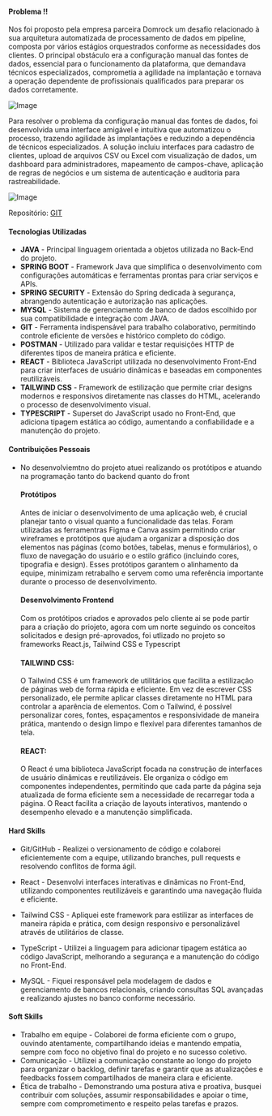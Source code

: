 #### Problema ‼️
Nos foi proposto pela empresa parceira Domrock  um desafio relacionado à sua arquitetura automatizada de processamento de dados em pipeline, composta por vários estágios orquestrados conforme as necessidades dos clientes. O principal obstáculo era a configuração manual das fontes de dados, essencial para o funcionamento da plataforma, que demandava técnicos especializados, comprometia a agilidade na implantação e tornava a operação dependente de profissionais qualificados para preparar os dados corretamente.

![Image](https://github.com/user-attachments/assets/ba82ebfc-fec5-4d79-875d-50c28cb205aa)

Para resolver o problema da configuração manual das fontes de dados, foi desenvolvida uma interface amigável e intuitiva que automatizou o processo, trazendo agilidade às implantações e reduzindo a dependência de técnicos especializados. A solução incluiu interfaces para cadastro de clientes, upload de arquivos CSV ou Excel com visualização de dados, um dashboard para administradores, mapeamento de campos-chave, aplicação de regras de negócios e um sistema de autenticação e auditoria para rastreabilidade.

![Image](https://github.com/user-attachments/assets/bbe1c860-5cfd-4db9-86ca-bebc4695c94a)

Repositório: <a href="https://github.com/Equipe-Void/drconvert.git">GIT</a>

#### Tecnologias Utilizadas
- **JAVA** - Principal linguagem orientada a objetos utilizada no Back-End do projeto.  
- **SPRING BOOT** - Framework Java que simplifica o desenvolvimento com configurações automáticas e ferramentas prontas para criar serviços e APIs.  
- **SPRING SECURITY** - Extensão do Spring dedicada à segurança, abrangendo autenticação e autorização nas aplicações.  
- **MYSQL** - Sistema de gerenciamento de banco de dados escolhido por sua compatibilidade e integração com JAVA.  
- **GIT** - Ferramenta indispensável para trabalho colaborativo, permitindo controle eficiente de versões e histórico completo do código.  
- **POSTMAN** - Utilizado para validar e testar requisições HTTP de diferentes tipos de maneira prática e eficiente.  
- **REACT** - Biblioteca JavaScript utilizada no desenvolvimento Front-End para criar interfaces de usuário dinâmicas e baseadas em componentes reutilizáveis.  
- **TAILWIND CSS** - Framework de estilização que permite criar designs modernos e responsivos diretamente nas classes do HTML, acelerando o processo de desenvolvimento visual.  
- **TYPESCRIPT** - Superset do JavaScript usado no Front-End, que adiciona tipagem estática ao código, aumentando a confiabilidade e a manutenção do projeto.  

#### Contribuições Pessoais
- No desenvolviemtno do projeto atuei realizando os protótipos e atuando na programação tanto do backend quanto do front 
    #### Protótipos
    Antes de iniciar o desenvolvimento de uma aplicação web, é crucial planejar tanto o visual quanto a funcionalidade das telas. Foram utilizadas as ferramentras Figma e Canva assim permitindo criar wireframes e protótipos que ajudam a organizar a disposição dos elementos nas páginas (como botões, tabelas, menus e formulários), o fluxo de navegação do usuário e o estilo gráfico (incluindo cores, tipografia e design). Esses protótipos garantem o alinhamento da equipe, minimizam retrabalho e servem como uma referência importante durante o processo de desenvolvimento.
    
    #### Desenvolvimento Frontend
    Com os protótipos criados e aprovados pelo cliente ai se pode partir para a criação do priojeto, agora com um norte seguindo os conceitos solicitados e design pré-aprovados, foi utlizado no projeto so frameworks React.js, Tailwind CSS e Typescript
    
    #### TAILWIND CSS:
    O Tailwind CSS é um framework de utilitários que facilita a estilização de páginas web de forma rápida e eficiente. Em vez de escrever CSS personalizado, ele permite aplicar classes diretamente no HTML para controlar a aparência de elementos. Com o Tailwind, é possível personalizar cores, fontes, espaçamentos e responsividade de maneira prática, mantendo o design limpo e flexível para diferentes tamanhos de tela.

    #### REACT:  
    O React é uma biblioteca JavaScript focada na construção de interfaces de usuário dinâmicas e reutilizáveis. Ele organiza o código em componentes independentes, permitindo que cada parte da página seja atualizada de forma eficiente sem a necessidade de recarregar toda a página. O React facilita a criação de layouts interativos, mantendo o desempenho elevado e a manutenção simplificada.

#### Hard Skills

- Git/GitHub - Realizei o versionamento de código e colaborei eficientemente com a equipe, utilizando branches, pull requests e resolvendo conflitos de forma ágil.

- React - Desenvolvi interfaces interativas e dinâmicas no Front-End, utilizando componentes reutilizáveis e garantindo uma navegação fluida e eficiente.

- Tailwind CSS - Apliquei este framework para estilizar as interfaces de maneira rápida e prática, com design responsivo e personalizável através de utilitários de classe.

- TypeScript - Utilizei a linguagem para adicionar tipagem estática ao código JavaScript, melhorando a segurança e a manutenção do código no Front-End.

- MySQL - Fiquei responsável pela modelagem de dados e gerenciamento de bancos relacionais, criando consultas SQL avançadas e realizando ajustes no banco conforme necessário.


#### Soft Skills
- Trabalho em equipe - Colaborei de forma eficiente com o grupo, ouvindo atentamente, compartilhando ideias e mantendo empatia, sempre com foco no objetivo final do projeto e no sucesso coletivo.  
- Comunicação - Utilizei a comunicação constante ao longo do projeto para organizar o backlog, definir tarefas e garantir que as atualizações e feedbacks fossem compartilhados de maneira clara e eficiente.  
- Ética de trabalho - Demonstrando uma postura ativa e proativa, busquei contribuir com soluções, assumir responsabilidades e apoiar o time, sempre com comprometimento e respeito pelas tarefas e prazos.